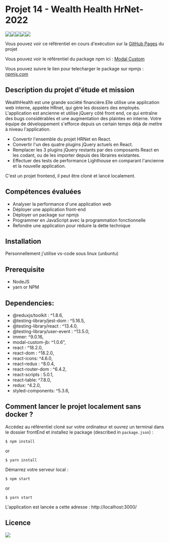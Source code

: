 # Projet 14 - Wealth Health HrNet- 2022
<img src="https://img.shields.io/badge/css3%20-%231572B6.svg?&style=for-the-badge&logo=css3&logoColor=white"/><img src="https://img.shields.io/badge/html5%20-%23E34F26.svg?&style=for-the-badge&logo=html5&logoColor=white"/><img src="https://img.shields.io/badge/git%20-%23F05033.svg?&style=for-the-badge&logo=git&logoColor=white"/><img src="https://img.shields.io/badge/javascript-%23323330.svg?style=for-the-badge&logo=javascript&logoColor=%23F7DF1E"/><img src="https://img.shields.io/badge/react-%2320232a.svg?style=for-the-badge&logo=react&logoColor=%2361DAFB">

Vous pouvez voir ce référentiel en cours d'exécution sur la [GitHub Pages](https://jb-webdev.github.io/Projet14-WealthHealth/) du projet

Vous pouvez voir le référentiel du package npm ici : [Modal Custom](https://github.com/jb-webdev/modal-custom-jb)

Vous pouvez suivre le lien pour telecharger le package sur npmjs : [npmjs.com](https://www.npmjs.com/package/modal-custom-jb)

## Description du projet d'étude et mission
WealthHealth est une grande société financière.Elle utilise une application web interne, appelée HRnet, qui gère les dossiers des employés. L'application est ancienne et utilise jQuery côté front end, ce qui entraîne des bugs considérables et une augmentation des plaintes en interne. Votre équipe de développement s'efforce depuis un certain temps déjà de mettre à niveau l'application.

- Convertir l'ensemble du projet HRNet en React.  
- Convertir l'un des quatre plugins jQuery actuels en React.  
- Remplacer les 3 plugins jQuery restants par des composants React en les codant, ou de les importer depuis des libraires existantes.
- Effectuer des tests de performance Lighthouse en comparant l'ancienne et la nouvelle application. 

C'est un projet frontend, il peut être cloné et lancé localement.

## Compétences évaluées
- Analyser la performance d'une application web
- Déployer une application front-end
- Déployer un package sur npmjs  
- Programmer en JavaScript avec la programmation fonctionnelle  
- Refondre une application pour réduire la dette technique


## Installation

Personnellement j'utilise vs-code sous linux (unbuntu)

## Prerequisite 

* NodeJS
* yarn or NPM

## Dependencies:

* @reduxjs/toolkit : ^1.8.6,
* @testing-library/jest-dom : ^5.16.5,
* @testing-library/react : ^13.4.0,
* @testing-library/user-event : ^13.5.0,
* immer: ^9.0.16,
* modal-custom-jb: ^1.0.6",
* react : ^18.2.0,
* react-dom : ^18.2.0,
* react-icons: ^4.6.0,
* react-redux : ^8.0.4,
* react-router-dom : ^6.4.2,
* react-scripts : 5.0.1,
* react-table: ^7.8.0,
* redux: ^4.2.0,
* styled-components: ^5.3.6,


## Comment lancer le projet localement sans docker ?


Accédez au référentiel cloné sur votre ordinateur et ouvrez un terminal dans le dossier frontEnd et installez le package (described in `package.json`) :

```
$ npm install
```
or

```
$ yarn install
```
Démarrez votre serveur local :

```
$ npm start
```
or

```
$ yarn start
```

L'application est lancée a cette adresse : http://localhost:3000/

## Licence

<img src='https://forthebadge.com/images/badges/open-source.svg' />